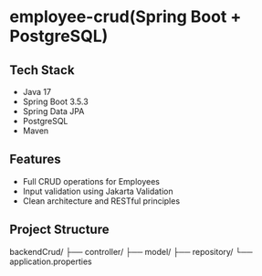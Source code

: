 # employee-crud(Spring Boot + PostgreSQL)

## Tech Stack

- Java 17
- Spring Boot 3.5.3
- Spring Data JPA
- PostgreSQL
- Maven

## Features

- Full CRUD operations for Employees
- Input validation using Jakarta Validation
- Clean architecture and RESTful principles

## Project Structure
backendCrud/
├── controller/
├── model/
├── repository/
└── application.properties
